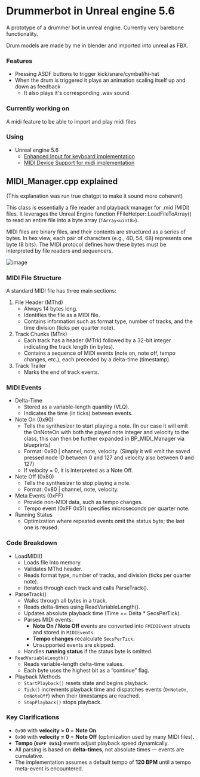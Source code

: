 # Drummerbot in Unreal engine 5.6
A prototype of a drummer bot in unreal engine. Currently very barebone functionality.

Drum models are made by me in blender and imported into unreal as FBX.

### Features
- Pressing ASDF buttons to trigger kick/snare/cymbal/hi-hat
- When the drum is triggered it plays an animation scaling itself up and down as feedback
  - It also plays it's corresponding .wav sound

### Currently working on
A midi feature to be able to import and play midi files

### Using
- Unreal engine 5.6
  - [Enhanced Input for keyboard implementation](https://dev.epicgames.com/documentation/en-us/unreal-engine/enhanced-input-in-unreal-engine)
  - [MIDI Device Support for midi implementation](https://dev.epicgames.com/documentation/en-us/unreal-engine/midi-in-unreal-engine)


## MIDI_Manager.cpp explained
(This explanation was run true chatgpt to make it sound more coherent)

This class is essentially a file reader and playback manager for .mid (MIDI) files. It leverages the Unreal Engine function FFileHelper::LoadFileToArray() to read an entire file into a byte array (`TArray<uint8>`).

MIDI files are binary files, and their contents are structured as a series of bytes. In hex view, each pair of characters (e.g., 4D, 54, 68) represents one byte (8 bits). The MIDI protocol defines how these bytes must be interpreted by file readers and sequencers.

![image](https://miro.medium.com/v2/resize:fit:1280/1*4KjU9nsZjejIuhn0I3AEPg.gif)

### MIDI File Structure
A standard MIDI file has three main sections:
1. File Header (MThd)
    - Always 14 bytes long.
    - Identifies the file as a MIDI file.
    - Contains information such as format type, number of tracks, and the time division (ticks per quarter note).
2. Track Chunks (MTrk)
    - Each track has a header (MTrk) followed by a 32-bit integer indicating the track length (in bytes).
    - Contains a sequence of MIDI events (note on, note off, tempo changes, etc.), each preceded by a delta-time (timestamp).
3. Track Trailer
    - Marks the end of track events.

### MIDI Events
- Delta-Time
  - Stored as a variable-length quantity (VLQ).
  - Indicates the time (in ticks) between events.
- Note On (0x90)
  - Tells the synthesizer to start playing a note. (In our case it will emit the OnNoteOn with both the played note integer and velocity to the class, this can then be further expanded in BP_MIDI_Manager via blueprints)
  - Format: 0x90 | channel, note, velocity. (Simply it will emit the saved pressed node ID between 0 and 127 and velocity also between 0 and 127)
  - If velocity = 0, it is interpreted as a Note Off.
- Note Off (0x80)
  - Tells the synthesizer to stop playing a note.
  - Format: 0x80 | channel, note, velocity.
- Meta Events (0xFF)
  - Provide non-MIDI data, such as tempo changes.
  - Tempo event (0xFF 0x51) specifies microseconds per quarter note.
- Running Status
  - Optimization where repeated events omit the status byte; the last one is reused.

### Code Breakdown
- LoadMIDI()
  - Loads file into memory.
  - Validates MThd header.
  - Reads format type, number of tracks, and division (ticks per quarter note).
  - Iterates through each track and calls ParseTrack().
- ParseTrack()
  - Walks through all bytes in a track.
  - Reads delta-times using ReadVariableLength().
  - Updates absolute playback time (Time += Delta * SecsPerTick).
  - Parses MIDI events:
    - **Note On / Note Off** events are converted into `FMIDIEvent` structs and stored in `MIDIEvents`.  
    - **Tempo changes** recalculate `SecsPerTick`.  
    - Unsupported events are skipped.
  - Handles **running status** if the status byte is omitted.  
- `ReadVariableLength()`
  - Reads variable-length delta-time values.  
  - Each byte uses the highest bit as a “continue” flag.  
- Playback Methods
  - `StartPlayback()` resets state and begins playback.  
  - `Tick()` increments playback time and dispatches events (`OnNoteOn`, `OnNoteOff`) when their timestamps are reached.  
  - `StopPlayback()` stops playback.  

### Key Clarifications
- `0x90` with **velocity > 0** = **Note On**  
- `0x90` with **velocity = 0** = **Note Off** (optimization used by many MIDI files).  
- **Tempo (`0xFF 0x51`)** events adjust playback speed dynamically.  
- All parsing is based on **delta-times**, not absolute times — events are cumulative.  
- The implementation assumes a default tempo of **120 BPM** until a tempo meta-event is encountered.  
